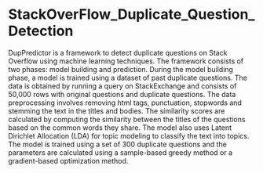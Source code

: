 # StackOverFlow_Duplicate_Question_Detection

DupPredictor is a framework to detect duplicate questions on Stack Overflow using machine learning techniques. The framework consists of two phases: model building and prediction. During the model building phase, a model is trained using a dataset of past duplicate questions. The data is obtained by running a query on StackExchange and consists of 50,000 rows with original questions and duplicate questions. The data preprocessing involves removing html tags, punctuation, stopwords and stemming the text in the titles and bodies. The similarity scores are calculated by computing the similarity between the titles of the questions based on the common words they share. The model also uses Latent Dirichlet Allocation (LDA) for topic modeling to classify the text into topics. The model is trained using a set of 300 duplicate questions and the parameters are calculated using a sample-based greedy method or a gradient-based optimization method.
